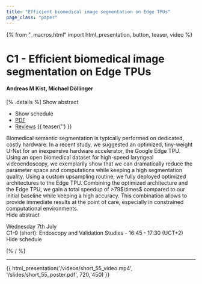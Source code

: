 ```yaml
---
title: "Efficient biomedical image segmentation on Edge TPUs"
page_class: "paper"
---
```


{% from "_macros.html" import html_presentation, button, teaser, video %}

# C1 - Efficient biomedical image segmentation on Edge TPUs

#### Andreas M Kist, Michael Döllinger

[% .details %]
<a class="toggle_visibility" data-selector=".abstract" data-level="3">Show abstract</a>
- <a class="toggle_visibility" data-selector=".schedule" data-level="3">Show schedule</a>
- <a href="https://openreview.net/pdf?id=HajxTQpPniD">PDF</a>
- <a href="https://openreview.net/forum?id=HajxTQpPniD">Reviews</a>
{{ teaser('') }}

<p>
    <span class="abstract">
        Biomedical semantic segmentation is typically performed on dedicated, costly hardware. In a recent study, we suggested an optimized, tiny-weight U-Net for an inexpensive hardware accelerator, the Google Edge TPU. Using an open biomedical dataset for high-speed laryngeal videoendoscopy, we exemplarily show that we can dramatically reduce the parameter space and computations while keeping a high segmentation quality. Using a custom upsampling routine, we fully deployed optimized architectures to the Edge TPU. Combining the optimized architecture and the Edge TPU, we gain a total speedup of >79$\times$ compared to our initial baseline while keeping a high accuracy. This combination allows to provide immediate results at the point of care, especially in constrained computational environments.
        <br>
        <span class="actions"><a class="toggle_visibility" data-level="2">Hide abstract</a></span>
    </span>
</p>

<p>
    <span class="schedule">
         Wednesday 7th July<br>C1-9 (short): Endoscopy and Validation Studies - 16:45 - 17:30 (UCT+2)
        <br>
        <span class="actions"><a class="toggle_visibility" data-level="2">Hide schedule</a></span>
    </span>
</p>

[% / %]


---

{{ html_presentation('/videos/short_55_video.mp4', '/slides/short_55_poster.pdf', 720, 450) }}